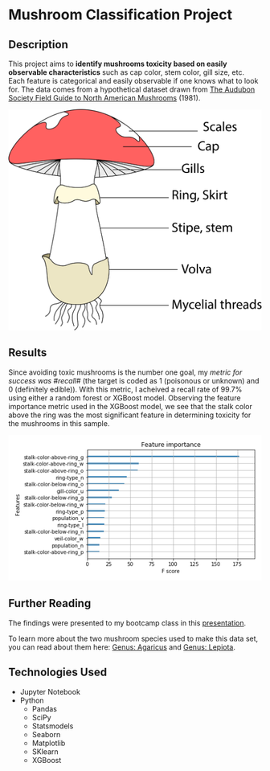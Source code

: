 # Mushroom Classification Project 

## Description
This project aims to **identify mushrooms toxicity based on easily observable characteristics** such as cap color, stem color, gill size, etc. Each feature is categorical and easily observable if one knows what to look for. The data comes from a hypothetical dataset drawn from [The Audubon Society Field Guide to North American Mushrooms](https://www.kaggle.com/uciml/mushroom-classification) (1981). 

![Visualization of a mushroom](./images/mushroom_anatomy.jpg)

## Results
Since avoiding toxic mushrooms is the number one goal, my _metric for success was #recall#_ (the target is coded as 1 (poisonous or unknown) and 0 (definitely edible)). With this metric, I acheived a recall rate of 99.7% using either a random forest or XGBoost model. Observing the feature importance metric used in the XGBoost model, we see that the stalk color above the ring was the most significant feature in determining toxicity for the mushrooms in this sample. 

![Visualization of Most Important Features](./images/XGBoost_feature_importance.png)

## Further Reading
The findings were presented to my bootcamp class in this [presentation]( https://drive.google.com/open?id=11ccNHS3ZSeqOpk0b0xu7EZjTV0ZqcCnWi_5yodFI7Os). 

To learn more about the two mushroom species used to make this data set, you can read about them here: [Genus: Agaricus](https://en.wikipedia.org/wiki/Agaricus) and [Genus: Lepiota](https://en.wikipedia.org/wiki/Lepiota).

## Technologies Used 
- Jupyter Notebook
- Python
    - Pandas
    - SciPy
    - Statsmodels
    - Seaborn
    - Matplotlib
    - SKlearn
    - XGBoost
